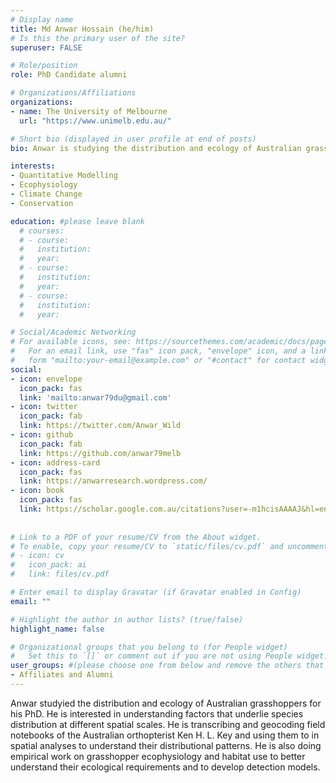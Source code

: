 ```yaml
---
# Display name
title: Md Anwar Hossain (he/him)
# Is this the primary user of the site?
superuser: FALSE

# Role/position
role: PhD Candidate alumni

# Organizations/Affiliations
organizations:
- name: The University of Melbourne
  url: "https://www.unimelb.edu.au/"

# Short bio (displayed in user profile at end of posts)
bio: Anwar is studying the distribution and ecology of Australian grasshoppers for his PhD. He is interested in understanding factors that underlie species distribution at different spatial scales.

interests:
- Quantitative Modelling
- Ecophysiology
- Climate Change
- Conservation

education: #please leave blank
  # courses:
  # - course:
  #   institution:
  #   year:
  # - course:
  #   institution:
  #   year:
  # - course:
  #   institution:
  #   year:

# Social/Academic Networking
# For available icons, see: https://sourcethemes.com/academic/docs/page-builder/#icons
#   For an email link, use "fas" icon pack, "envelope" icon, and a link in the
#   form "mailto:your-email@example.com" or "#contact" for contact widget.
social:
- icon: envelope
  icon_pack: fas
  link: 'mailto:anwar79du@gmail.com'
- icon: twitter
  icon_pack: fab
  link: https://twitter.com/Anwar_Wild
- icon: github
  icon_pack: fab
  link: https://github.com/anwar79melb
- icon: address-card
  icon_pack: fas
  link: https://anwarresearch.wordpress.com/
- icon: book
  icon_pack: fas
  link: https://scholar.google.com.au/citations?user=-m1hcisAAAAJ&hl=en
    
  
# Link to a PDF of your resume/CV from the About widget.
# To enable, copy your resume/CV to `static/files/cv.pdf` and uncomment the lines below.
# - icon: cv
#   icon_pack: ai
#   link: files/cv.pdf

# Enter email to display Gravatar (if Gravatar enabled in Config)
email: ""

# Highlight the author in author lists? (true/false)
highlight_name: false

# Organizational groups that you belong to (for People widget)
#   Set this to `[]` or comment out if you are not using People widget.
user_groups: #(please choose one from below and remove the others that aren't needed)
- Affiliates and Alumni
---
```



Anwar studyied the distribution and ecology of Australian grasshoppers for his PhD. He is interested in understanding factors that underlie species distribution at different spatial scales. He is transcribing and geocoding field notebooks of the Australian orthopterist Ken H. L. Key and using them to in spatial analyses to understand their distributional patterns. He is also doing empirical work on grasshopper ecophysiology and habitat use to better understand their ecological requirements and to develop detection models.
